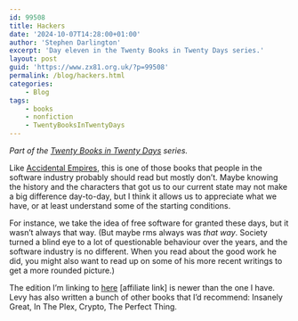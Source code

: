 ```yaml
---
id: 99508
title: Hackers
date: '2024-10-07T14:28:00+01:00'
author: 'Stephen Darlington'
excerpt: 'Day eleven in the Twenty Books in Twenty Days series.'
layout: post
guid: 'https://www.zx81.org.uk/?p=99508'
permalink: /blog/hackers.html
categories:
    - Blog
tags:
    - books
    - nonfiction
    - TwentyBooksInTwentyDays
---
```


*Part of the [Twenty Books in Twenty Days](https://www.zx81.org.uk/blog/twenty-books.html) series.*

Like [Accidental Empires](https://www.zx81.org.uk/blog/accidental-empires.html), this is one of those books that people in the software industry probably should read but mostly don’t. Maybe knowing the history and the characters that got us to our current state may not make a big difference day-to-day, but I think it allows us to appreciate what we have, or at least understand some of the starting conditions.

For instance, we take the idea of free software for granted these days, but it wasn’t always that way. (But maybe rms always was *that way*. Society turned a blind eye to a lot of questionable behaviour over the years, and the software industry is no different. When you read about the good work he did, you might also want to read up on some of his more recent writings to get a more rounded picture.)

The edition I’m linking to [here](https://amzn.to/3BzsYCk) \[affiliate link\] is newer than the one I have. Levy has also written a bunch of other books that I’d recommend: Insanely Great, In The Plex, Crypto, The Perfect Thing.